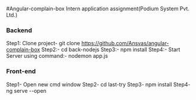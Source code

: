 #Angular-complain-box
Intern application assignment(Podium System Pvt. Ltd.)
### Backend
Step1:
Clone project- git clone https://github.com/Ansvas/angular-complain-box
Step2:- cd back-nodejs
Step3:- npm install
Step4:- Start Server using command:-  nodemon app.js

### Front-end
Step1- Open new cmd window
Step2- cd last-try
Step3- npm install
Step4- ng serve --open
